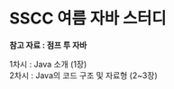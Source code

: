 # SSCC 여름 자바 스터디
**참고 자료 : 점프 투 자바**   
   
1차시 : Java 소개 (1장)   
2차시 : Java의 코드 구조 및 자료형 (2~3장)   
